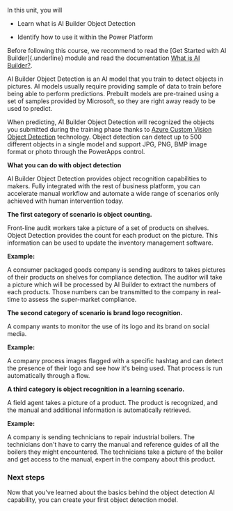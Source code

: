 In this unit, you will

-   Learn what is AI Builder Object Detection

-   Identify how to use it within the Power Platform

Before following this course, we recommend to read the [Get Started with AI Builder]{.underline} module and read the documentation [What is AI Builder?](https://docs.microsoft.com/ai-builder/overview).

AI Builder Object Detection is an AI model that you train to detect objects in pictures. AI models usually require providing sample of data to train before being able to perform predictions. Prebuilt models are pre-trained using a set of samples provided by Microsoft, so they are
right away ready to be used to predict.

When predicting, AI Builder Object Detection will recognized the objects you submitted during the training phase thanks to [Azure Custom Vision Object Detection](https://docs.microsoft.com/azure/cognitive-services/custom-vision-service/home) technology. Object detection can detect up to 500 different objects in a single model and support JPG, PNG, BMP image format or photo through the PowerApps control.

**What you can do with object detection**

AI Builder Object Detection provides object recognition capabilities to makers. Fully integrated with the rest of business platform, you can accelerate manual workflow and automate a wide range of scenarios only achieved with human intervention today.

**The first category of scenario is object counting.**

Front-line audit workers take a picture of a set of products on shelves. Object Detection provides the count for each product on the picture. This information can be used to update the inventory management software.

**Example:**

A consumer packaged goods company is sending auditors to takes pictures of their products on shelves for compliance detection. The auditor will take a picture which will be processed by AI Builder to extract the numbers of each products. Those numbers can be transmitted to the company in real-time to assess the super-market compliance.

**The second category of scenario is brand logo recognition.**

A company wants to monitor the use of its logo and its brand on social media.

**Example:**

A company process images flagged with a specific hashtag and can detect the presence of their logo and see how it's being used. That process is run automatically through a flow.

**A third category is object recognition in a learning scenario.**

A field agent takes a picture of a product. The product is recognized, and the manual and additional information is automatically retrieved.

**Example:**

A company is sending technicians to repair industrial boilers. The technicians don't have to carry the manual and reference guides of all the boilers they might encountered. The technicians take a picture of the boiler and get access to the manual, expert in the company about this product.

### Next steps

Now that you've learned about the basics behind the object detection AI capability, you can create your first object detection model.